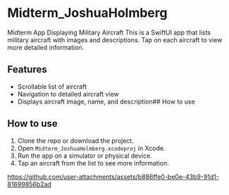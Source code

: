 # Midterm_JoshuaHolmberg
Midterm App Displaying Military Aircraft
This is a SwiftUI app that lists military aircraft with images and descriptions. Tap on each aircraft to view more detailed information.
## Features
- Scrollable list of aircraft
- Navigation to detailed aircraft view
- Displays aircraft image, name, and description## How to use
## How to use
1. Clone the repo or download the project.
2. Open `Midterm_JoshuaHolmberg.xcodeproj` in Xcode.
3. Run the app on a simulator or physical device.
4. Tap an aircraft from the list to see more information.

https://github.com/user-attachments/assets/b886ffe0-be0e-43b9-91d1-81699856b2ad

